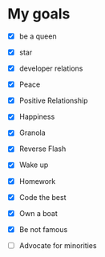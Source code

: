 # My goals
- [x] be a queen
- [x] star
- [x] developer relations
- [x] Peace
- [x] Positive Relationship 
- [x] Happiness
- [x] Granola

- [x] Reverse Flash
- [x] Wake up
- [x] Homework
- [x] Code the best
- [x] Own a boat
- [x] Be not famous
- [ ] Advocate for minorities
